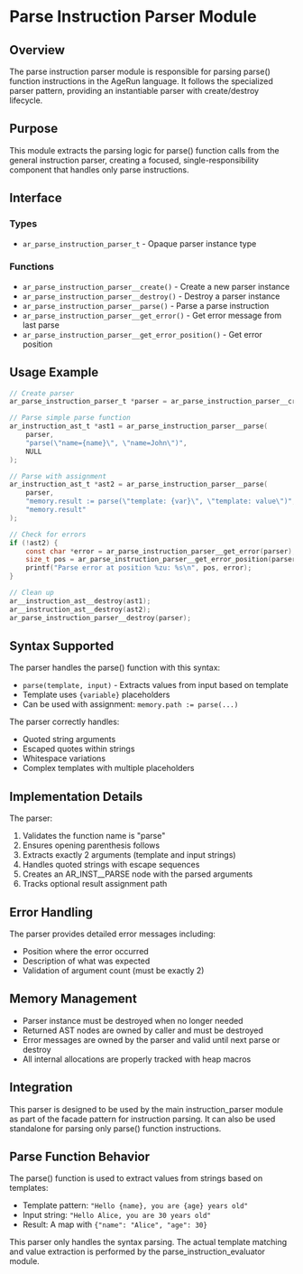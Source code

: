 # Parse Instruction Parser Module

## Overview

The parse instruction parser module is responsible for parsing parse() function instructions in the AgeRun language. It follows the specialized parser pattern, providing an instantiable parser with create/destroy lifecycle.

## Purpose

This module extracts the parsing logic for parse() function calls from the general instruction parser, creating a focused, single-responsibility component that handles only parse instructions.

## Interface

### Types

- `ar_parse_instruction_parser_t` - Opaque parser instance type

### Functions

- `ar_parse_instruction_parser__create()` - Create a new parser instance
- `ar_parse_instruction_parser__destroy()` - Destroy a parser instance
- `ar_parse_instruction_parser__parse()` - Parse a parse instruction
- `ar_parse_instruction_parser__get_error()` - Get error message from last parse
- `ar_parse_instruction_parser__get_error_position()` - Get error position

## Usage Example

```c
// Create parser
ar_parse_instruction_parser_t *parser = ar_parse_instruction_parser__create();

// Parse simple parse function
ar_instruction_ast_t *ast1 = ar_parse_instruction_parser__parse(
    parser, 
    "parse(\"name={name}\", \"name=John\")", 
    NULL
);

// Parse with assignment
ar_instruction_ast_t *ast2 = ar_parse_instruction_parser__parse(
    parser,
    "memory.result := parse(\"template: {var}\", \"template: value\")",
    "memory.result"
);

// Check for errors
if (!ast2) {
    const char *error = ar_parse_instruction_parser__get_error(parser);
    size_t pos = ar_parse_instruction_parser__get_error_position(parser);
    printf("Parse error at position %zu: %s\n", pos, error);
}

// Clean up
ar__instruction_ast__destroy(ast1);
ar__instruction_ast__destroy(ast2);
ar_parse_instruction_parser__destroy(parser);
```

## Syntax Supported

The parser handles the parse() function with this syntax:
- `parse(template, input)` - Extracts values from input based on template
- Template uses `{variable}` placeholders
- Can be used with assignment: `memory.path := parse(...)`

The parser correctly handles:
- Quoted string arguments
- Escaped quotes within strings
- Whitespace variations
- Complex templates with multiple placeholders

## Implementation Details

The parser:
1. Validates the function name is "parse"
2. Ensures opening parenthesis follows
3. Extracts exactly 2 arguments (template and input strings)
4. Handles quoted strings with escape sequences
5. Creates an AR_INST__PARSE node with the parsed arguments
6. Tracks optional result assignment path

## Error Handling

The parser provides detailed error messages including:
- Position where the error occurred
- Description of what was expected
- Validation of argument count (must be exactly 2)

## Memory Management

- Parser instance must be destroyed when no longer needed
- Returned AST nodes are owned by caller and must be destroyed
- Error messages are owned by the parser and valid until next parse or destroy
- All internal allocations are properly tracked with heap macros

## Integration

This parser is designed to be used by the main instruction_parser module as part of the facade pattern for instruction parsing. It can also be used standalone for parsing only parse() function instructions.

## Parse Function Behavior

The parse() function is used to extract values from strings based on templates:
- Template pattern: `"Hello {name}, you are {age} years old"`
- Input string: `"Hello Alice, you are 30 years old"`
- Result: A map with `{"name": "Alice", "age": 30}`

This parser only handles the syntax parsing. The actual template matching and value extraction is performed by the parse_instruction_evaluator module.